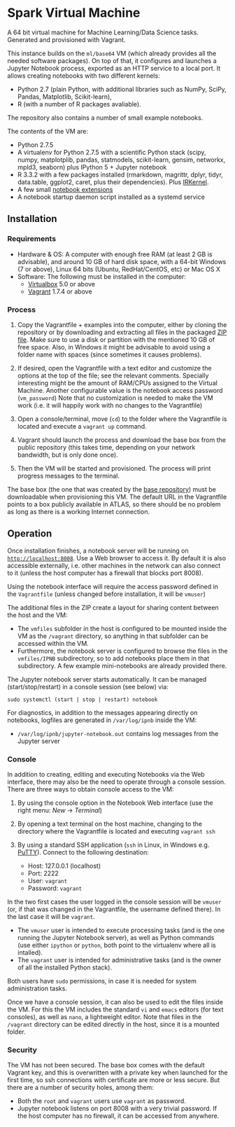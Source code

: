 # Spark Virtual Machine

A 64 bit virtual machine for Machine Learning/Data Science tasks. 
Generated and provisioned with Vagrant.

This instance builds on the `ml/base64` VM (which already provides all 
the needed software packages). On top of that, it configures and launches a
Jupyter Notebook process, exported as an HTTP service to a local port. It 
allows creating notebooks with two different kernels:
  * Python 2.7 (plain Python, with additional libraries such as NumPy, SciPy, 
    Pandas, Matplotlib, Scikit-learn), 
  * R (with a number of R packages avaliable).

The repository also contains a number of small example notebooks.

The contents of the VM are:

* Python 2.7.5
* A virtualenv for Python 2.7.5 with a scientific Python stack (scipy, numpy, matplotplib, pandas, statmodels, scikit-learn, gensim, networkx, mpld3, seaborn) plus IPython 5 + Jupyter notebook
* R 3.3.2 with a few packages installed (rmarkdown, magrittr, dplyr, tidyr, data.table, ggplot2, caret, plus their dependencies). Plus [IRKernel](https://github.com/IRkernel/IRkernel).
* A few small [notebook extensions](https://github.com/paulovn/nbextensions)
* A notebook startup daemon script installed as a systemd service


## Installation

### Requirements

* Hardware & OS: A computer with enough free RAM (at least 2 GB is advisable), 
  and around 10 GB of hard disk space, with a 64-bit Windows (7 or above), 
  Linux 64 bits (Ubuntu, RedHat/CentOS, etc) or Mac OS X
* Software: The following must be installed in the computer:
  * [Virtualbox](https://www.virtualbox.org/) 5.0 or above
  * [Vagrant](https://www.vagrantup.com/) 1.7.4 or above

### Process

1. Copy the Vagrantfile + examples into the computer, either by cloning the 
   repository or by downloading and extracting all files in the packaged
   [ZIP file](https://github.com/paulovn/ml-vm-notebook/archive/feature/uned.zip). 
   Make sure to use a disk or partition with the mentioned 10 GB of free
   space. Also, in Windows it might be advisable to avoid using a folder
   name with spaces (since sometimes it causes problems).

2. If desired, open the Vagrantfile with a text editor and customize the 
   options at the top of the file; see the relevant comments. 
   Specially interesting might be the amount of RAM/CPUs assigned to the
   Virtual Machine. Another configurable value is the notebook access
   password (`vm_password`)
   Note that no customization is needed to make the VM work (i.e. it will 
   happily work with no changes to the Vagrantfile)

3. Open a console/terminal, move (`cd`) to the folder where the Vagrantfile
   is located and execute a `vagrant up` command.

4. Vagrant should launch the process and download the base box from the
   public repository (this takes time, depending on your network bandwidth,
   but is only done once).

5. Then the VM will be started and provisioned. The process will print
   progress messages to the terminal.

The base box (the one that was created by the [base repository](https://github.com/paulovn/machine-learning-vm)) must be downloadable when provisioning
this VM.
The default URL in the Vagrantfile points to a box publicly available in
ATLAS, so there should be no problem as long as there is a working Internet
connection.


## Operation

Once installation finishes, a notebook server will be running on
[`http://localhost:8008`](http://localhost:8008). Use a Web browser to
access it. By default it is also accessible externally, i.e. other machines
in the network can also connect to it (unless the host computer has a
firewall that blocks port 8008).

Using the notebook interface will require the access password defined in
the `Vagrantfile` (unless changed before installation, it will be `vmuser`)

The additional files in the ZIP create a layout for sharing content between
the host and the VM:
 * The `vmfiles` subfolder in the host is configured to be mounted inside
   the VM as the `/vagrant` directory, so anything in that subfolder can be 
   accessed within the VM.
 * Furthermore, the notebook server is configured to browse the files in the
   `vmfiles/IPNB` subdirectory, so to add notebooks place them in that 
   subdirectory. A few example mini-notebooks are already provided there.

The Jupyter notebook server starts automatically. It can be managed
(start/stop/restart) in a console session (see below) via:

    sudo systemctl (start | stop | restart) notebook

For diagnostics, in addition to the messages appearing directly on
notebooks, logfiles are generated in `/var/log/ipnb` inside the VM:
 * `/var/log/ipnb/jupyter-notebook.out` contains log messages from the
   Jupyter server


### Console

In addition to creating, editing and executing Notebooks via the Web
interface, there may also be the need to operate through a console session.
There are three ways to obtain console access to the VM:

1. By using the console option in the Notebook Web interface (use the
   right menu: *New* -> *Terminal*)

2. By opening a text terminal on the host machine, changing to the directory
   where the Vagrantfile is located and executing `vagrant ssh`

3. By using a standard SSH application (`ssh` in Linux, in Windows e.g. 
   [PuTTY](http://www.putty.org/)). Connect to the following destination:
    - Host: 127.0.0.1 (localhost)
    - Port: 2222
    - User: `vagrant`
    - Password: `vagrant`

In the two first cases the user logged in the console session will be
`vmuser` (or, if that was changed in the Vagrantfile, the username defined
there). In the last case it will be `vagrant`. 
* The `vmuser` user is intended to execute processing tasks (and is the one 
  running the Jupyter Notebook server), as well as Python commands (use
  either `ipython` or `python`, both point to the virtualenv where all is
  intalled).
* The `vagrant` user is intended for administrative tasks (and is the owner
  of all the installed Python stack).

Both users have `sudo` permissions, in case it is needed for system 
administration tasks.

Once we have a console session, it can also be used to edit the files inside
the VM. For this the  VM includes the standard `vi` and `emacs` editors (for
text consoles), as well as `nano`, a lightweight editor. Note that files in 
the `/vagrant` directory can be edited directly in the host, since it is 
a mounted folder.


### Security

The VM has not been secured. The base box comes with the default Vagrant
key, and this is overwritten with a private key when launched for the first
time, so ssh connections with certificate are more or less secure. But there
are a number of security holes, among them:
  * Both the `root` and `vagrant` users use `vagrant` as password.
  * Jupyter notebook listens on port 8008 with a very trivial password.
    If the host computer has no firewall, it can be accessed
    from anywhere.

